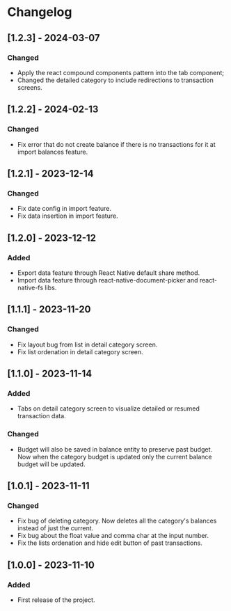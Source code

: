 # Changelog

## [1.2.3] - 2024-03-07

### Changed

- Apply the react compound components pattern into the tab component;
- Changed the detailed category to include redirections to transaction screens.

## [1.2.2] - 2024-02-13

### Changed

- Fix error that do not create balance if there is no transactions for it at import balances feature.

## [1.2.1] - 2023-12-14

### Changed

- Fix date config in import feature.
- Fix data insertion in import feature.

## [1.2.0] - 2023-12-12

### Added

- Export data feature through React Native default share method.
- Import data feature through react-native-document-picker and react-native-fs libs.

## [1.1.1] - 2023-11-20

### Changed

- Fix layout bug from list in detail category screen.
- Fix list ordenation in detail category screen.

## [1.1.0] - 2023-11-14

### Added

- Tabs on detail category screen to visualize detailed or resumed transaction data.

### Changed

- Budget will also be saved in balance entity to preserve past budget. Now when the category budget is updated only the current balance budget will be updated.

## [1.0.1] - 2023-11-11

### Changed

- Fix bug of deleting category. Now deletes all the category's balances instead of just the current.
- Fix bug about the float value and comma char at the input number.
- Fix the lists ordenation and hide edit button of past transactions.

## [1.0.0] - 2023-11-10

### Added

- First release of the project.